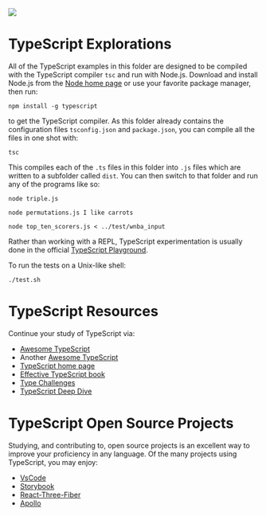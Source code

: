 <img src="https://raw.githubusercontent.com/rtoal/ple/main/docs/resources/typescript-logo-64.png">

# TypeScript Explorations

All of the TypeScript examples in this folder are designed to be compiled with the TypeScript compiler `tsc` and run with Node.js. Download and install Node.js from the [Node home page](https://nodejs.org) or use your favorite package manager, then run:

```
npm install -g typescript
```

to get the TypeScript compiler. As this folder already contains the configuration files `tsconfig.json` and `package.json`, you can compile all the files in one shot with:

```
tsc
```

This compiles each of the `.ts` files in this folder into `.js` files which are written to a subfolder called `dist`. You can then switch to that folder and run any of the programs like so:

```
node triple.js
```

```
node permutations.js I like carrots
```

```
node top_ten_scorers.js < ../test/wnba_input
```

Rather than working with a REPL, TypeScript experimentation is usually done in the official [TypeScript Playground](https://www.typescriptlang.org/play).

To run the tests on a Unix-like shell:

```
./test.sh
```

# TypeScript Resources

Continue your study of TypeScript via:

- [Awesome TypeScript](https://github.com/dzharii/awesome-typescript)
- Another [Awesome TypeScript](https://github.com/semlinker/awesome-typescript)
- [TypeScript home page](https://www.typescriptlang.org/)
- [Effective TypeScript book](https://effectivetypescript.com/)
- [Type Challenges](https://github.com/type-challenges/type-challenges)
- [TypeScript Deep Dive](https://basarat.gitbook.io/typescript/)

# TypeScript Open Source Projects

Studying, and contributing to, open source projects is an excellent way to improve your proficiency in any language. Of the many projects using TypeScript, you may enjoy:

- [VsCode](https://github.com/microsoft/vscode)
- [Storybook](https://github.com/storybookjs/storybook)
- [React-Three-Fiber](https://github.com/pmndrs/react-three-fiber)
- [Apollo](https://github.com/apollographql/apollo-server)
